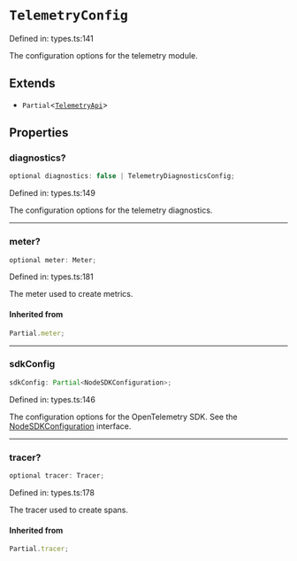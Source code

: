 # `TelemetryConfig`

Defined in: types.ts:141

The configuration options for the telemetry module.

## Extends

- `Partial`\<[`TelemetryApi`](TelemetryApi.md)\>

## Properties

### diagnostics?

```ts
optional diagnostics: false | TelemetryDiagnosticsConfig;
```

Defined in: types.ts:149

The configuration options for the telemetry diagnostics.

---

### meter?

```ts
optional meter: Meter;
```

Defined in: types.ts:181

The meter used to create metrics.

#### Inherited from

```ts
Partial.meter;
```

---

### sdkConfig

```ts
sdkConfig: Partial<NodeSDKConfiguration>;
```

Defined in: types.ts:146

The configuration options for the OpenTelemetry SDK.
See the [NodeSDKConfiguration](https://open-telemetry.github.io/opentelemetry-js/interfaces/_opentelemetry_sdk-node.NodeSDKConfiguration.html) interface.

---

### tracer?

```ts
optional tracer: Tracer;
```

Defined in: types.ts:178

The tracer used to create spans.

#### Inherited from

```ts
Partial.tracer;
```
